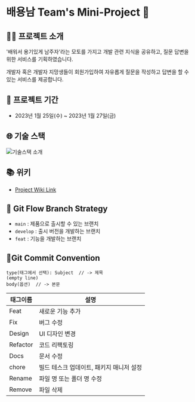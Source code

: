 # 배용남 Team's Mini-Project 🐣

## 👨‍🏫 프로젝트 소개
'배워서 용기있게 남주자'라는 모토를 가지고 개발 관련 지식을 공유하고, 질문 답변을 위한 서비스를 기획하였습니다. 

개발자 혹은 개발자 지망생들이 회원가입하여 자유롭게 질문을 작성하고 답변을 할 수 있는 서비스를 제공합니다.

## 📅 프로젝트 기간
- 2023년 1월 25일(수) ~ 2023년 1월 27일(금)

## 🌐 기술 스택
![기술스택 소개](https://user-images.githubusercontent.com/52318666/215331162-9d247dcc-5b90-443b-8e43-095eab8590f0.png)

## 📚 위키
- [Project Wiki Link](https://majestic-ocean-945.notion.site/3-3454d005863d49498d7c300ba0f9f2d7)

## 🔀 Git Flow Branch Strategy
- `main` : 제품으로 출시할 수 있는 브랜치
- `develop` : 출시 버전을 개발하는 브랜치
- `feat` : 기능을 개발하는 브랜치

## 📌Git Commit Convention

```
type(태그에서 선택): Subject  // -> 제목
(empty line)
body(옵션)  // -> 본문 
```

|태그이름|설명|
|--|--|
|Feat|새로운 기능 추가|
|Fix|버그 수정|
|Design|UI 디자인 변경|
|Refactor|코드 리팩토링|
|Docs|문서 수정|
|chore|빌드 테스크 업데이트, 패키지 매니저 설정|
|Rename|파일 명 또는 폴더 명 수정|
|Remove|파일 삭제|